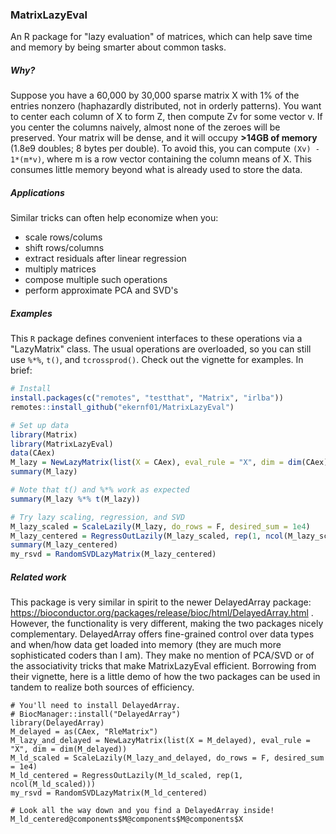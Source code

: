 ### MatrixLazyEval

An R package for "lazy evaluation" of matrices, which can help save time and memory by being smarter about common tasks. 

##### Why? 

Suppose you have a 60,000 by 30,000 sparse matrix X with 1% of the entries nonzero (haphazardly distributed, not in orderly patterns). You want to center each column of X to form Z, then compute Zv for some vector v. If you center the columns naively, almost none of the zeroes will be preserved. Your matrix will be dense, and it will occupy **>14GB of memory** (1.8e9 doubles; 8 bytes per double). To avoid this, you can compute `(Xv) - 1*(m*v)`, where m is a row vector containing the column means of X. This consumes little memory beyond what is already used to store the data.

##### Applications 

Similar tricks can often help economize when you:

- scale rows/colums
- shift rows/columns
- extract residuals after linear regression
- multiply matrices
- compose multiple such operations
- perform approximate PCA and SVD's

##### Examples

This `R` package defines convenient interfaces to these operations via a "LazyMatrix" class. The usual operations are overloaded, so you can still use `%*%`, `t()`, and `tcrossprod()`.  Check out the vignette for examples. In brief: 

```    R
# Install
install.packages(c("remotes", "testthat", "Matrix", "irlba"))
remotes::install_github("ekernf01/MatrixLazyEval")

# Set up data
library(Matrix)
library(MatrixLazyEval)
data(CAex)
M_lazy = NewLazyMatrix(list(X = CAex), eval_rule = "X", dim = dim(CAex))
summary(M_lazy)

# Note that t() and %*% work as expected
summary(M_lazy %*% t(M_lazy))

# Try lazy scaling, regression, and SVD
M_lazy_scaled = ScaleLazily(M_lazy, do_rows = F, desired_sum = 1e4)
M_lazy_centered = RegressOutLazily(M_lazy_scaled, rep(1, ncol(M_lazy_scaled)))
summary(M_lazy_centered)
my_rsvd = RandomSVDLazyMatrix(M_lazy_centered)
```

##### Related work

This package is very similar in spirit to the newer DelayedArray package: https://bioconductor.org/packages/release/bioc/html/DelayedArray.html . However, the functionality is very different, making the two packages nicely complementary. DelayedArray offers fine-grained control over data types and when/how data get loaded into memory (they are much more sophisticated coders than I am). They make no mention of PCA/SVD or of the associativity tricks that make MatrixLazyEval efficient. Borrowing from their vignette, here is a little demo of how the two packages can be used in tandem to realize both sources of efficiency.

```
# You'll need to install DelayedArray. 
# BiocManager::install("DelayedArray")
library(DelayedArray)
M_delayed = as(CAex, "RleMatrix")
M_lazy_and_delayed = NewLazyMatrix(list(X = M_delayed), eval_rule = "X", dim = dim(M_delayed))
M_ld_scaled = ScaleLazily(M_lazy_and_delayed, do_rows = F, desired_sum = 1e4)
M_ld_centered = RegressOutLazily(M_ld_scaled, rep(1, ncol(M_ld_scaled)))
my_rsvd = RandomSVDLazyMatrix(M_ld_centered)

# Look all the way down and you find a DelayedArray inside!
M_ld_centered@components$M@components$M@components$X
```  

